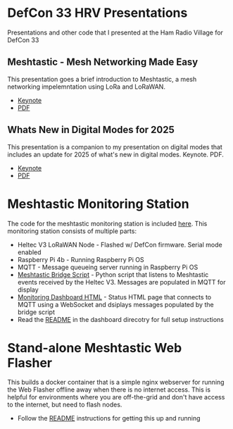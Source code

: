 # DefCon 33 HRV Presentations
Presentations and other code that I presented at the Ham Radio Village for DefCon 33

## Meshtastic - Mesh Networking Made Easy
This presentation goes a brief introduction to Meshtastic, a mesh networking impelemntation using LoRa and LoRaWAN. 
- [Keynote](./Presentations/Meshtastic%20-%20Mesh%20networking%20made%20easy.key)  
- [PDF](./Presentations/Meshtastic%20-%20Mesh%20networking%20made%20easy.pdf)

## Whats New in Digital Modes for 2025
This presentation is a companion to my presentation on digital modes that includes an update for 2025 of what's new in digital modes. Keynote. PDF.
- [Keynote](./Presentations/Meshtastic%20-%20Mesh%20networking%20made%20easy.key)  
- [PDF](./Presentations/Amateur%20Radio%20Digital%20Modes%20-%202025%20Update.pdf)

# Meshtastic Monitoring Station
The code for the meshtastic monitoring station is included [here](/dashboard). This monitoring station consists of multiple parts:
* Heltec V3 LoRaWAN Node - Flashed w/ DefCon firmware. Serial mode enabled
* Raspberry Pi 4b - Running Raspberry Pi OS
* MQTT - Message queueing server running in Raspberry Pi OS
* [Meshtastic Bridge Script](dashboard/mqtt_bridge.py) - Python script that listens to Meshtastic events received by the Heltec V3. Messages are populated in MQTT for display
* [Monitoring Dashboard HTML](dashboard/meshtastic_dashboard.html) - Status HTML page that connects to MQTT using a WebSocket and dsiplays messages populated by the bridge script
* Read the [README](dashboard/README.md) in the dashboard direcotry for full setup instructions

# Stand-alone Meshtastic Web Flasher
This builds a docker container that is a simple nginx webserver for running the Web Flasher offline away when there is no internet access. This is helpful for environments where you are off-the-grid and don't have access to the internet, but need to flash nodes. 
* Follow the [README](webflasher/README.md) instructions for getting this up and running
